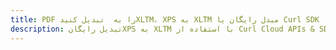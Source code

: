 ---title: PDF را به  تبدیل کنیدXLTM، XPS به XLTM مبدل رایگان یا Curl SDKdescription: تبدیل رایگانXPS به XLTM با استفاده از Curl Cloud APIs & SDK همچنین اسناد PDF را در Cloud ایجاد، ویرایش و رندر کنید.---